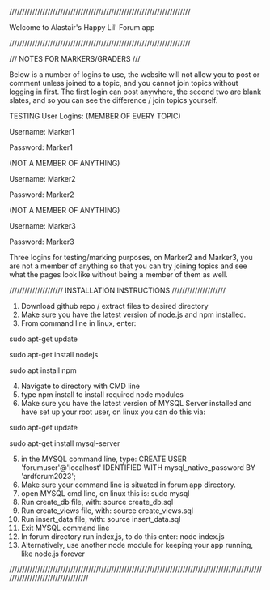 ///////////////////////////////////////////////////////////////////////

Welcome to Alastair's Happy Lil' Forum app

///////////////////////////////////////////////////////////////////////

///
NOTES FOR MARKERS/GRADERS
///

Below is a number of logins to use, the website will not allow you to post or comment unless joined to a topic, and you cannot join topics without logging in first.
The first login can post anywhere, the second two are blank slates, and so you can see the difference / join topics yourself.

TESTING User Logins:
(MEMBER OF EVERY TOPIC)

Username: Marker1

Password: Marker1

(NOT A MEMBER OF ANYTHING)

Username: Marker2

Password: Marker2

(NOT A MEMBER OF ANYTHING)

Username: Marker3

Password: Marker3

Three logins for testing/marking purposes, on Marker2 and Marker3, you are not a member of anything so that you can try joining topics and see what the pages look like without being a member of them as well.

/////////////////////
INSTALLATION 
INSTRUCTIONS
/////////////////////

1. Download github repo / extract files to desired directory
2. Make sure you have the latest version of node.js and npm installed.
3. From command line in linux, enter:

sudo apt-get update

sudo apt-get install nodejs

sudo apt install npm

4. Navigate to directory with CMD line
5. type npm install to install required node modules
6. Make sure you have the latest version of MYSQL Server installed and have set up your root user, on linux you can do this via:

sudo apt-get update

sudo apt-get install mysql-server

5. in the MYSQL command line, type: CREATE USER 'forumuser'@'localhost' IDENTIFIED WITH mysql_native_password BY 'ardforum2023';
6. Make sure your command line is situated in forum app directory.
7. open MYSQL cmd line, on linux this is: sudo mysql
8. Run create_db file, with: source create_db.sql
9. Run create_views file, with: source create_views.sql
10. Run insert_data file, with: source insert_data.sql
11. Exit MYSQL command line
12. In forum directory run index,js, to do this enter: node index.js
13. Alternatively, use another node module for keeping your app running, like node.js forever

//////////////////////////////////////////////////////////////////////////////////////////////////////////////////////////////////
